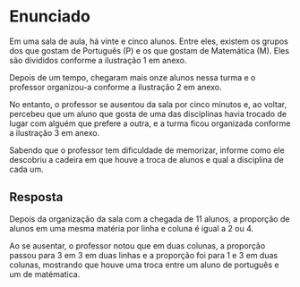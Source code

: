 # Enunciado

Em uma sala de aula, há vinte e cinco alunos.
Entre eles, existem os grupos dos que gostam de Português (P) e os que gostam de Matemática (M).
Eles são divididos conforme a ilustração 1 em anexo.

Depois de um tempo, chegaram mais onze alunos nessa turma e o professor organizou-a conforme a ilustração 2 em anexo.

No entanto, o professor se ausentou da sala por cinco minutos e, ao voltar, percebeu que um aluno que gosta de uma das disciplinas havia trocado de lugar com alguém que prefere a outra, e a turma ficou organizada conforme a ilustração 3 em anexo.

Sabendo que o professor tem dificuldade de memorizar, informe como ele descobriu a cadeira em que houve a troca de alunos e qual a disciplina de cada um.

## Resposta

Depois da organização da sala com a chegada de 11 alunos, a proporção de alunos em uma mesma matéria por linha e coluna é igual a 2 ou 4.

Ao se ausentar, o professor notou que em duas colunas, a proporção passou para 3 em 3 em duas linhas e a proporção foi para 1 e 3 em duas colunas, mostrando que houve uma troca entre um aluno de português e um de matématica.
